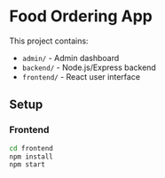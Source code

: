 # Food Ordering App

This project contains:
- `admin/` - Admin dashboard
- `backend/` - Node.js/Express backend
- `frontend/` - React user interface

## Setup

### Frontend
```bash
cd frontend
npm install
npm start
